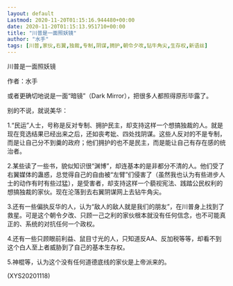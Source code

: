 ```yaml
---
layout: default
Lastmod: 2020-11-20T01:15:16.944480+00:00
date: 2020-11-20T01:15:13.951710+00:00
title: "川普是一面照妖镜"
author: "水手"
tags: [川普,家伙,右翼,独裁,专制,阴谋,拥护,朝令夕改,钻牛角尖,生存权,新语丝]
---
```


川普是一面照妖镜

作者：水手

或者更确切地说是一面“暗镜”（Dark Mirror），把很多人都照得原形毕露了。

别的不说，就说美华：

1.“民运”人士，号称是反对专制、拥护民主，却支持这样一个想搞独裁的人。就是现在竞选结果已经出来之后，还如丧考妣、四处找阴谋。这些人反对的不是专制，而是让自己分不到羹的政府；他们拥护的也不是民主，而是能让自己有存在感的统治者。

2.某些读了一些书，貌似知识很“渊博”，却连基本的是非都分不清的人。他们受了右翼媒体的蛊惑，总觉得自己的自由被“左臂”们侵害了（虽然我也认为有些进步人士的动作有时有些过猛），是受害者，却支持这样一个藐视宪法、践踏公民权利的想搞独裁的家伙。现在沦落到去右翼阴谋网上去钻牛角尖。

3.还有一些偏执反华的人，认为“敌人的敌人就是我们的朋友”，在川普身上找到了救星。可是这个朝令夕改、只顾一己之利的家伙根本就没有任何信念，也不可能真正的、系统的对抗任何一个政权。

4.还有一些只顾眼前利益、鼠目寸光的人，只知道反AA、反加税等等，却看不到这个白人至上者威胁到了自己的基本生存权。

5.神棍等，认为这个没有任何道德底线的家伙是上帝派来的。

(XYS20201118)

